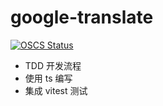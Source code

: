 # google-translate

[![OSCS Status](https://www.oscs1024.com/platform/badge/lzy1960/google-translate.svg?size=small)](https://www.oscs1024.com/project/lzy1960/google-translate?ref=badge_small)

- TDD 开发流程
- 使用 ts 编写
- 集成 vitest 测试
